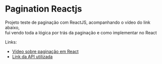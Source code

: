 # Pagination Reactjs

Projeto teste de paginação com ReactJS, acompanhando o vídeo do link abaixo, <br>
fui vendo toda a lógica por trás da paginação e como implementar no React


Links:

- <a href="https://youtu.be/v91BLoapVDw" target="_blank">Vídeo sobre paginação em React</a>
- <a href="https://kitsu.io/" target="_blank">Link da API utilizada</a>
